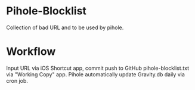 # Pihole-Blocklist

Collection of bad URL and to be used by pihole.

# Workflow

Input URL via iOS Shortcut app, commit push to GitHub pihole-blocklist.txt via "Working Copy" app.
Pihole automatically update Gravity.db daily via cron job.
